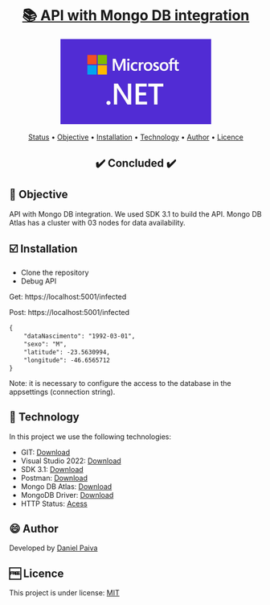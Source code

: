 <h1 align="center">
<a href="https://github.com/danhpaiva/net-api-mongodb">📚 API with Mongo DB integration</a>
</h1>

<p align="center">
  <a href="#">
    <img src="src\logo.jpg" width="300" alt="API">
  </a>
</p>

<p align="center">
 <a href="#status">Status</a> • 
 <a href="#objective">Objective</a> •
 <a href="#installation">Installation</a> • 
 <a href="#technology">Technology</a> • 
 <a href="#author">Author</a> • 
 <a href="#licence">Licence</a>
</p>

<h2 align="center" id=status> 
	✔️ Concluded ✔️
</h2>

<h2 id=objective>📜 Objective</h2>

API with Mongo DB integration.
We used SDK 3.1 to build the API.
Mongo DB Atlas has a cluster with 03 nodes for data availability.

<h2 id=installation>☑️ Installation</h2>

- Clone the repository
- Debug API

Get: https://localhost:5001/infected

Post: https://localhost:5001/infected

~~~
{
	"dataNascimento": "1992-03-01",
	"sexo": "M",
	"latitude": -23.5630994,
	"longitude": -46.6565712
}
~~~

Note: it is necessary to configure the access to the database in the appsettings (connection string).

<h2 id=technology>🧰 Technology</h2>
In this project we use the following technologies:

- GIT: <a href="https://git-scm.com/downloads">Download</a>
- Visual Studio 2022: <a href="https://visualstudio.microsoft.com/pt-br/downloads/">Download</a>
- SDK 3.1: <a href="https://dotnet.microsoft.com/en-us/download">Download</a>
- Postman: <a href="https://www.postman.com/downloads/">Download</a>
- Mongo DB Atlas: <a href="https://www.mongodb.com/pt-br/cloud/atlas/register">Download</a>
- MongoDB Driver: <a href="https://docs.mongodb.com/drivers/csharp/">Download</a>
- HTTP Status: <a href="https://http.cat/">Acess</a>
  
<h2 id=author>😄 Author</h2>
Developed by <a href="https://www.linkedin.com/in/danhpaiva/">Daniel Paiva</a>

<h2 id=licence>🆓 Licence</h2>
This project is under license: <a href="https://github.com/danhpaiva/net-api-mongodb/blob/main/LICENSE">MIT</a>